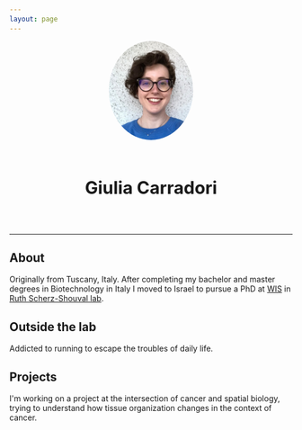 ```yaml
---
layout: page
---
```


<!-- Profile Image (centered, circular style) -->
<p align="center">
  <img src="/assets/images/profile.jpeg" alt="Profile picture" style="border-radius: 50%; width: 150px; margin-bottom: 20px;" />
</p>

<!-- Name with smaller font size -->
<h2 style="text-align: center; font-size: 2.2em;">Giulia Carradori</h2>

<!-- Social icons with Font Awesome -->
<p align="center">
  <a href="https://www.linkedin.com/in/giulia-carradori-436ab6235/" target="_blank"><i class="fab fa-linkedin" style="font-size: 20px; margin-right: 15px;"></i></a>
  <a href="mailto:giulia.carradori@weizmann.ac.il"><i class="fas fa-envelope" style="font-size: 20px; margin-right: 15px;"></i></a>
  <a href="https://github.com/carra99" target="_blank"><i class="fab fa-github" style="font-size: 20px;"></i></a>
</p>

---

## About

Originally from Tuscany, Italy. After completing my bachelor and master degrees in Biotechnology in Italy I moved to Israel to pursue a PhD at [WIS](https://www.weizmann.ac.il) in [Ruth Scherz-Shouval lab](https://www.weizmann.ac.il/Biomolecular_Sciences/Scherz).

## Outside the lab 
Addicted to running to escape the troubles of daily life.

## Projects

I'm working on a project at the intersection of cancer and spatial biology, trying to understand how tissue organization changes in the context of cancer.

